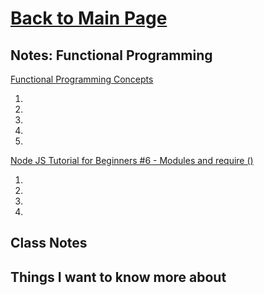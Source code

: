 # [Back to Main Page](https://reecerenninger.github.io/reading-notes/)

## Notes: Functional Programming 

[Functional Programming Concepts](https://medium.com/the-renaissance-developer/concepts-of-functional-programming-in-javascript-6bc84220d2aa)

1.
2.
3.
4.
5.

[Node JS Tutorial for Beginners #6 - Modules and require ()](https://www.youtube.com/watch?v=xHLd36QoS4k)

1.
2.
3.
4.

## Class Notes

## Things I want to know more about
